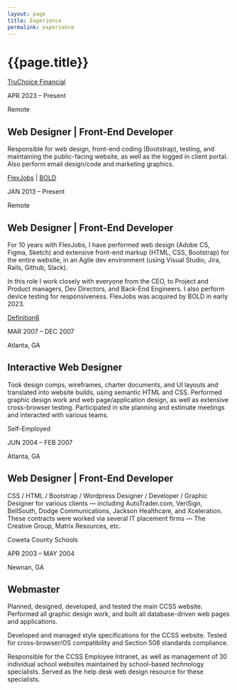 ```yaml
---
layout: page
title: Experience
permalink: experience
---
```


<div class="container w-full md:max-w-4xl mx-auto">
  <div class="flex flex-wrap text-sm">
    <div class="w-full">
      <div class="bg-white border shadow-md p-3 md:py-5 md:px-10 h-full">
      <h1 class="uppercase text-center font-semibold text-gray-500 text-lg mb-5">{{page.title}}</h1>
      <div class="grid grid-cols-12 gap-x-4 gap-y-8">
        <div class="col-start-1 col-end-4 border-e">
          <p><a class="text-base font-semibold text-primary-500 hover:text-amber-600 border-b border-dotted border-amber-400" href="https://truchoicefinancial.com" target="_blank">TruChoice Financial</a></p>
          <p class="text-gray-400 text-sm">APR 2023 &ndash; Present</p>
          <p class="text-gray-400 text-xs">Remote</p>
        </div> <!-- left -->
        <div class="col-start-4 col-end-12">
          <h2 class="text-lg font-semibold">Web Designer | Front-End Developer</h2>
          <p>Responsible for web design, front-end coding (Bootstrap), testing, and maintaining the public-facing website, as well as the logged in client portal. Also perform email design/code and marketing graphics.</p>  
        </div> <!-- right -->
        <div class="col-start-1 col-end-4 border-e">
          <p><a class="text-base font-semibold text-primary-500 hover:text-amber-600 border-b border-dotted border-amber-400" href="https://www.flexjobs.com/tour" target="_blank">FlexJobs</a> | <a class="text-base font-semibold text-primary-500 hover:text-amber-600 border-b border-dotted border-amber-400" href="https://www.bold.com/" target="_blank">BOLD</a></p>
          <p class="text-gray-400 text-sm">JAN 2013 &ndash; Present</p>
          <p class="text-gray-400 text-xs">Remote</p>
        </div> <!-- left -->
        <div class="col-start-4 col-end-12">
          <h2 class="text-lg font-semibold">Web Designer | Front-End Developer</h2>
          <p>For 10 years with FlexJobs, I have performed web design (Adobe CS, Figma, Sketch) and extensive front-end markup (HTML, CSS, Bootstrap) for the entire website, in an Agile dev environment (using Visual Studio, Jira, Rails, Github, Slack).</p>
          <p>In this role I work closely with everyone from the CEO, to Project and Product managers, Dev Directors, and Back-End Engineers.  I also perform device testing for responsiveness. FlexJobs was acquired by BOLD in early 2023.</p>  
        </div> <!-- right -->
        <div class="col-start-1 col-end-4 border-e">
          <p><a class="text-base font-semibold text-primary-500 hover:text-amber-600 border-b border-dotted border-amber-400" href="https://definition6.com/" target="_blank">Definition6</a></p>
          <p class="text-gray-400 text-sm">MAR 2007 &ndash; DEC 2007</p>
          <p class="text-gray-400 text-xs">Atlanta, GA</p>
        </div> <!-- left -->
        <div class="col-start-4 col-end-12">
          <h2 class="text-lg font-semibold">Interactive Web Designer</h2>
          <p>Took design comps, wireframes, charter documents, and UI layouts and translated into website builds, using semantic HTML and CSS. Performed graphic design work and web page/application design, as well as extensive cross-browser testing. Participated in site planning and estimate meetings and interacted with various teams.</p>  
        </div> <!-- right -->
        <div class="col-start-1 col-end-4 border-e">
          <p class="text-base font-semibold text-primary-500 hover:text-amber-600 border-b border-dotted border-amber-400">Self-Employed</p>
          <p class="text-gray-400 text-sm">JUN 2004 &ndash; FEB 2007</p>
          <p class="text-gray-400 text-xs">Atlanta, GA</p>
        </div> <!-- left -->
        <div class="col-start-4 col-end-12">
          <h2 class="text-lg font-semibold">Web Designer | Front-End Developer</h2>
          <p>CSS / HTML / Bootstrap / Wordpress Designer / Developer / Graphic Designer for various clients — including AutoTrader.com, VeriSign, BellSouth, Dodge Communications, Jackson Healthcare, and Xceleration. These contracts were worked via several IT placement firms — The Creative Group, Matrix Resources, etc.</p>  
        </div> <!-- right -->
        <div class="col-start-1 col-end-4 border-e">
          <p class="text-base font-semibold text-primary-500 hover:text-amber-600 border-b border-dotted border-amber-400">Coweta County Schools</p>
          <p class="text-gray-400 text-sm">APR 2003 &ndash; MAY 2004</p>
          <p class="text-gray-400 text-xs">Newnan, GA</p>
        </div> <!-- left -->
        <div class="col-start-4 col-end-12">
          <h2 class="text-lg font-semibold">Webmaster</h2>
          <p>Planned, designed, developed, and tested the main CCSS website. Performed all graphic design work, and built all database-driven web pages and applications.</p>
          <p>Developed and managed style specifications for the CCSS website. Tested for cross-browser/OS compatibility and Section 508 standards compliance.</p>
          <p>Responsible for the CCSS Employee Intranet, as well as management of 30 individual school websites maintained by school-based technology specialists. Served as the help desk web design resource for these specialists.</p>  
        </div> <!-- right -->
      </div> <!-- grid -->
      </div> <!-- bg-white -->
    </div> <!-- w-full -->
  </div> <!-- flex -->
</div> <!-- container -->
